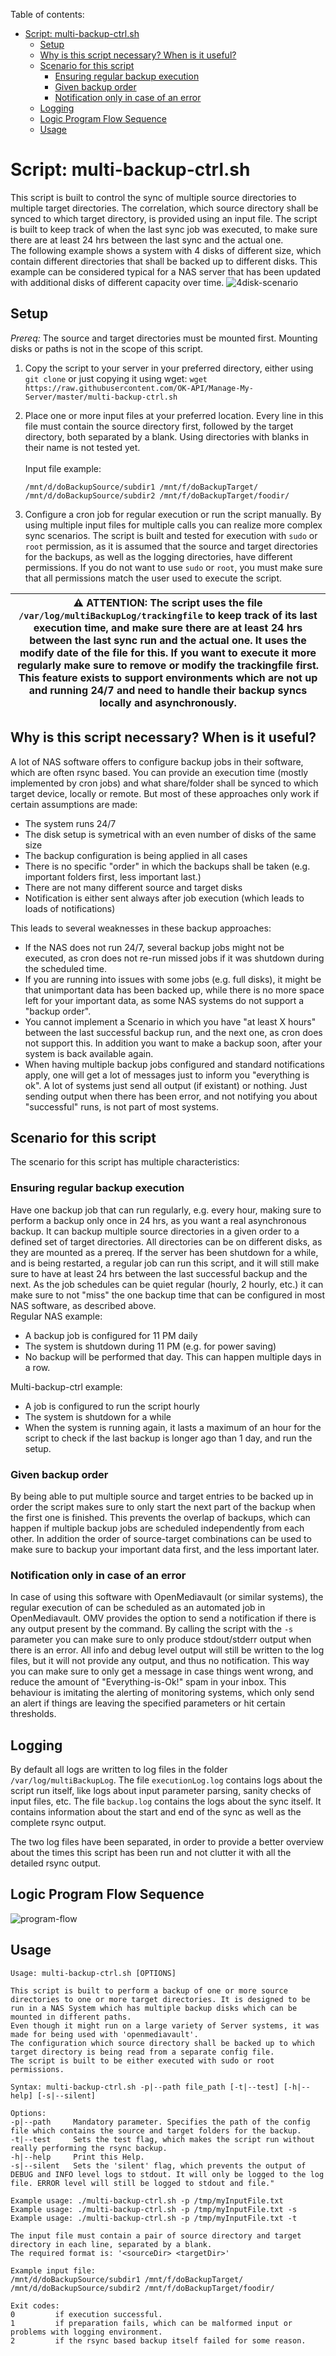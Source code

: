 Table of contents:
- [Script: multi-backup-ctrl.sh](#script-multi-backup-ctrlsh)
  - [Setup](#setup)
  - [Why is this script necessary? When is it useful?](#why-is-this-script-necessary-when-is-it-useful)
  - [Scenario for this script](#scenario-for-this-script)
    - [Ensuring regular backup execution](#ensuring-regular-backup-execution)
    - [Given backup order](#given-backup-order)
    - [Notification only in case of an error](#notification-only-in-case-of-an-error)
  - [Logging](#logging)
  - [Logic Program Flow Sequence](#logic-program-flow-sequence)
  - [Usage](#usage)

# Script: multi-backup-ctrl.sh
This script is built to control the sync of multiple source directories to multiple target directories. The correlation, which source directory shall be synced to which target directory, is provided using an input file. The script is built to keep track of when the last sync job was executed, to make sure there are at least 24 hrs between the last sync and the actual one.  
The following example shows a system with 4 disks of different size, which contain different directories that shall be backed up to different disks. 
This example can be considered typical for a NAS server that has been updated with additional disks of different capacity over time.
![4disk-scenario](http://www.plantuml.com/plantuml/proxy?cache=no&src=https://raw.github.com/OK-API/Documentation/master/images/Manage-My-Server/plantuml/mbc-4disk-scenario.puml)

## Setup
_Prereq:_ The source and target directories must be mounted first. Mounting disks or paths is not in the scope of this script.

1. Copy the script to your server in your preferred directory, either using `git clone` or just copying it using wget:
 `wget https://raw.githubusercontent.com/OK-API/Manage-My-Server/master/multi-backup-ctrl.sh`

2. Place one or more input files at your preferred location. Every line in this file must contain the source directory first, followed by the target directory, both separated by a blank. Using directories with blanks in their name is not tested yet.  
\
    Input file example:
    ```
    /mnt/d/doBackupSource/subdir1 /mnt/f/doBackupTarget/
    /mnt/d/doBackupSource/subdir2 /mnt/f/doBackupTarget/foodir/
    ```

3. Configure a cron job for regular execution or run the script manually. By using multiple input files for multiple calls you can realize more complex sync scenarios. 
The script is built and tested for execution with `sudo` or `root` permission, as it is assumed that the source and target directories for the backups, as well as the logging directories, have different permissions. If you do not want to use `sudo` or `root`, you must make sure that all permissions match the user used to execute the script.  


|:warning: ATTENTION: The script uses the file `/var/log/multiBackupLog/trackingfile` to keep track of its last execution time, and make sure there are at least 24 hrs between the last sync run and the actual one. It uses the modify date of the file for this. If you want to execute it more regularly make sure to remove or modify the trackingfile first. This feature exists to support environments which are not up and running 24/7 and need to handle their backup syncs locally and asynchronously.|
| --- |

## Why is this script necessary? When is it useful?
A lot of NAS software offers to configure backup jobs in their software, which are often rsync based. You can provide an execution time (mostly implemented by cron jobs) and what share/folder shall be synced to which target device, locally or remote. But most of these approaches only work if certain assumptions are made:
- The system runs 24/7
- The disk setup is symetrical with an even number of disks of the same size
- The backup configuration is being applied in all cases
- There is no specific "order" in which the backups shall be taken (e.g. important folders first, less important last.)
- There are not many different source and target disks
- Notification is either sent always after job execution (which leads to loads of notifications)  
  
This leads to several weaknesses in these backup approaches:
- If the NAS does not run 24/7, several backup jobs might not be executed, as cron does not re-run missed jobs if it was shutdown during the scheduled time.
- If you are running into issues with some jobs (e.g. full disks), it might be that unimportant data has been backed up, while there is no more space left for your important data, as some NAS systems do not support a "backup order".
- You cannot implement a Scenario in which you have "at least X hours" between the last successful backup run, and the next one, as cron does not support this. In addition you want to make a backup soon, after your system is back available again.
- When having multiple backup jobs configured and standard notifications apply, one will get a lot of messages just to inform you "everything is ok". A lot of systems just send all output (if existant) or nothing. Just sending output when there has been error, and not notifying you about "successful" runs, is not part of most systems.
  
## Scenario for this script
The scenario for this script has multiple characteristics:
### Ensuring regular backup execution
Have one backup job that can run regularly, e.g. every hour, making sure to perform a backup only once in 24 hrs, as you want a real asynchronous backup. It can backup multiple source directories in a given order to a defined set of target directories. All directories can be on different disks, as they are mounted as a prereq. If the server has been shutdown for a while, and is being restarted, a regular job can run this script, and it will still make sure to have at least 24 hrs between the last successful backup and the next. As the job schedules can be quiet regular (hourly, 2 hourly, etc.) it can make sure to not "miss" the one backup time that can be configured in most NAS software, as described above.  
Regular NAS example:
- A backup job is configured for 11 PM daily
- The system is shutdown during 11 PM (e.g. for power saving)
- No backup will be performed that day. This can happen multiple days in a row.
  
Multi-backup-ctrl example:
- A job is configured to run the script hourly
- The system is shutdown for a while
- When the system is running again, it lasts a maximum of an hour for the script to check if the last backup is longer ago than 1 day, and run the setup.
### Given backup order
By being able to put multiple source and target entries to be backed up in order the script makes sure to only start the next part of the backup when the first one is finished. This prevents the overlap of backups, which can happen if multiple backup jobs are scheduled independently from each other.
In addition the order of source-target combinations can be used to make sure to backup your important data first, and the less important later.
### Notification only in case of an error
In case of using this software with OpenMediavault (or similar systems), the regular execution of can be scheduled as an automated job in OpenMediavault. OMV provides the option to send a notification if there is any output present by the command. By calling the script with the `-s` parameter you can make sure to only produce stdout/stderr output when there is an error. All info and debug level output will still be written to the log files, but it will not provide any output, and thus no notification. This way you can make sure to only get a message in case things went wrong, and reduce the amount of "Everything-is-Ok!" spam in your inbox. This behaviour is imitating the alerting of monitoring systems, which only send an alert if things are leaving the specified parameters or hit certain thresholds.

## Logging
By default all logs are written to log files in the folder `/var/log/multiBackupLog`.
The file `executionLog.log` contains logs about the script run itself, like logs about input parameter parsing, sanity checks of input files, etc.
The file `backup.log` contains the logs about the sync itself. It contains information about the start and end of the sync as well as the complete rsync output.

The two log files have been separated, in order to provide a better overview about the times this script has been run and not clutter it with all the detailed rsync output.

## Logic Program Flow Sequence

![program-flow](http://www.plantuml.com/plantuml/proxy?cache=no&src=https://raw.github.com/OK-API/Documentation/master/images/Manage-My-Server/plantuml/mbc-program-flow.puml)



## Usage
```
Usage: multi-backup-ctrl.sh [OPTIONS]

This script is built to perform a backup of one or more source directories to one or more target directories. It is designed to be run in a NAS System which has multiple backup disks which can be mounted in different paths.
Even though it might run on a large variety of Server systems, it was made for being used with 'openmediavault'.
The configuration which source directory shall be backed up to which target directory is being read from a separate config file.
The script is built to be either executed with sudo or root permissions.

Syntax: multi-backup-ctrl.sh -p|--path file_path [-t|--test] [-h|--help] [-s|--silent]

Options:
-p|--path     Mandatory parameter. Specifies the path of the config file which contains the source and target folders for the backup.
-t|--test     Sets the test flag, which makes the script run without really performing the rsync backup.
-h|--help     Print this Help.
-s|--silent   Sets the 'silent' flag, which prevents the output of DEBUG and INFO level logs to stdout. It will only be logged to the log file. ERROR level will still be logged to stdout and file."

Example usage: ./multi-backup-ctrl.sh -p /tmp/myInputFile.txt
Example usage: ./multi-backup-ctrl.sh -p /tmp/myInputFile.txt -s
Example usage: ./multi-backup-ctrl.sh -p /tmp/myInputFile.txt -t 

The input file must contain a pair of source directory and target directory in each line, separated by a blank.
The required format is: '<sourceDir> <targetDir>'

Example input file:
/mnt/d/doBackupSource/subdir1 /mnt/f/doBackupTarget/
/mnt/d/doBackupSource/subdir2 /mnt/f/doBackupTarget/foodir/

Exit codes:
0         if execution successful.
1         if preparation fails, which can be malformed input or problems with logging environment.
2         if the rsync based backup itself failed for some reason.
```

